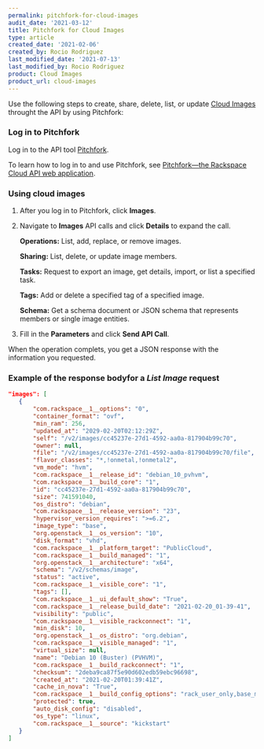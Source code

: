 ```yaml
---
permalink: pitchfork-for-cloud-images
audit_date: '2021-03-12'
title: Pitchfork for Cloud Images
type: article
created_date: '2021-02-06'
created_by: Rocio Rodriguez
last_modified_date: '2021-07-13'
last_modified_by: Rocio Rodriguez
product: Cloud Images
product_url: cloud-images
---
```


Use the following steps to create, share, delete, list, or update
[Cloud Images](https://docs.rackspace.com/support/how-to/cloud-images-faq/) throught the API
by using Pitchfork:

### Log in to Pitchfork

Log in to the API tool [Pitchfork](https://pitchfork.rax.io/).

To learn how to log in to and use Pitchfork, see [Pitchfork—the Rackspace Cloud API web application](https://docs.rackspace.com/support/how-to/pitchfork-the-rackspace-cloud-api-web-application).

### Using cloud images

1. After you log in to Pitchfork, click **Images**.

2. Navigate to **Images** API calls and click **Details** to expand the call.

    **Operations:** List, add, replace, or remove images.

    **Sharing:** List, delete, or update image members.

    **Tasks:** Request to export an image, get details, import, or list a
    specified task.

    **Tags:** Add or delete a specified tag of a specified image.

    **Schema:** Get a schema document or JSON schema that represents members or
    single image entities.

3. Fill in the **Parameters** and click **Send API Call**.

When the operation complets, you get a JSON response with the information you requested.

### Example of the response bodyfor a *List Image* request

 ```json
"images": [
    {
        "com.rackspace__1__options": "0",
        "container_format": "ovf",
        "min_ram": 256,
        "updated_at": "2029-02-20T02:12:29Z",
        "self": "/v2/images/cc45237e-27d1-4592-aa0a-817904b99c70",
        "owner": null,
        "file": "/v2/images/cc45237e-27d1-4592-aa0a-817904b99c70/file",
        "flavor_classes": "*,!onmetal,!onmetal2",
        "vm_mode": "hvm",
        "com.rackspace__1__release_id": "debian_10_pvhvm",
        "com.rackspace__1__build_core": "1",
        "id": "cc45237e-27d1-4592-aa0a-817904b99c70",
        "size": 741591040,
        "os_distro": "debian",
        "com.rackspace__1__release_version": "23",
        "hypervisor_version_requires": ">=6.2",
        "image_type": "base",
        "org.openstack__1__os_version": "10",
        "disk_format": "vhd",
        "com.rackspace__1__platform_target": "PublicCloud",
        "com.rackspace__1__build_managed": "1",
        "org.openstack__1__architecture": "x64",
        "schema": "/v2/schemas/image",
        "status": "active",
        "com.rackspace__1__visible_core": "1",
        "tags": [],
        "com.rackspace__1__ui_default_show": "True",
        "com.rackspace__1__release_build_date": "2021-02-20_01-39-41",
        "visibility": "public",
        "com.rackspace__1__visible_rackconnect": "1",
        "min_disk": 10,
        "org.openstack__1__os_distro": "org.debian",
        "com.rackspace__1__visible_managed": "1",
        "virtual_size": null,
        "name": "Debian 10 (Buster) (PVHVM)",
        "com.rackspace__1__build_rackconnect": "1",
        "checksum": "2deba9ca87f5e90d602edb59ebc96698",
        "created_at": "2021-02-20T01:39:41Z",
        "cache_in_nova": "True",
        "com.rackspace__1__build_config_options": "rack_user_only,base_mgdops_config,mailgun,backup_agent_only,backup_defaults,monitoring_agent_only,monitoring_defaults,updates",
        "protected": true,
        "auto_disk_config": "disabled",
        "os_type": "linux",
        "com.rackspace__1__source": "kickstart"
    }
]
 ```
